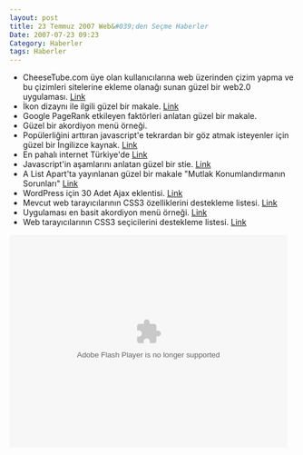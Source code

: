 ```yaml
---
layout: post
title: 23 Temmuz 2007 Web&#039;den Seçme Haberler
Date: 2007-07-23 09:23
Category: Haberler
tags: Haberler
---
```


-   CheeseTube.com üye olan kullanıcılarına web üzerinden çizim yapma ve
    bu çizimleri sitelerine ekleme olanağı sunan güzel bir web2.0
    uygulaması. [Link][]
-   İkon dizaynı ile ilgili güzel bir makale. [Link][1]
-   Google PageRank etkileyen faktörleri anlatan güzel bir makale.
-   Güzel bir akordiyon menü örneği.
-   Popülerliğini arttıran javascript'e tekrardan bir göz atmak
    isteyenler için güzel bir İngilizce kaynak. [Link][4]
-   En pahalı internet Türkiye'de [Link][5]
-   Javascript'in aşamlarını anlatan güzel bir stie. [Link][6]
-   A List Apart'ta yayınlanan güzel bir makale "Mutlak Konumlandırmanın
    Sorunları" [Link][7]
-   WordPress için 30 Adet Ajax eklentisi. [Link][8]
-   Mevcut web tarayıcılarının CSS3 özelliklerini destekleme listesi.
    [Link][9]
-   Uygulaması en basit akordiyon menü örneği. [Link][10]
-   Web tarayıcılarının CSS3 seçicilerini destekleme listesi. [Link][11]

<object width="490" height="375">
<param name="movie" value="http://www.cheesetube.com/ui/view.swf"></param><param name="flashvars" value="id=27&amp;v=360077827"></param><embed src="http://www.cheesetube.com/ui/view.swf" type="application/x-shockwave-flash" width="490" height="375" flashvars="id=27&amp;v=360077827"></embed></object>


  [Link]: http://www.cheesetube.com "http://www.cheesetube.com"
  [1]: http://mezzoblue.com/archives/2007/07/11/icon_design/ "Link"
  [4]: http://developer.mozilla.org/en/docs/A_re-introduction_to_JavaScript
    "Link"
  [5]: http://www.ntvmsnbc.com/news/414369.asp "En pahalı internet"
  [6]: http://www.neilmix.com/narrativejs/doc/overview.html
    "Javascript'in aşamları"
  [7]: http://alistapart.com/articles/conflictingabsolutepositions
    "Mutlak Konumlandırma Sorunları"
  [8]: http://mashable.com/2007/07/20/ajax-wordpress/
    "30 Ajax eklentisi"
  [9]: http://westciv.com/iphonetests/ "Link"
  [10]: http://www.dezinerfolio.com/2007/07/19/simple-javascript-accordions/
    "akordiyon menü"
  [11]: http://www.css3.info/modules/selector-compat "Link"
